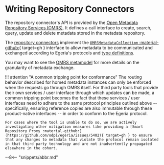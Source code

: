 <!-- SPDX-License-Identifier: CC-BY-4.0 -->
<!-- Copyright Contributors to the Egeria project. -->

# Writing Repository Connectors

The repository connector's API is provided by the [Open Metadata Repository Services (OMRS)](./services/omrs).  It defines a call interface to create, search, query, update and delete metadata stored in the metadata repository.

The [repository connectors](./connectors/repository-connector) implement the [`OMRSMetadataCollection` :material-github:](https://github.com/odpi/egeria/blob/master/open-metadata-implementation/repository-services/repository-services-apis/src/main/java/org/odpi/openmetadata/repositoryservices/connectors/stores/metadatacollectionstore/OMRSMetadataCollection.java){ target=gh } interface to allow metadata to be communicated and exchanged according to Egeria's protocols and [type definitions](./types).

You may want to see the [OMRS metamodel](./guides/developer/metamodel/overview) for more details on the granularity of metadata exchange.

!!! attention "A common tripping point for conformance"
    The routing behavior described for homed metadata instances can only be enforced when the requests go through OMRS itself. For third party tools that provide their own services / user interface through which updates can be made, a common tripping point becomes the fact that these services / user interfaces need to adhere to the same protocol principles outlined above -- specifically, ensuring reference copies are also immutable through these product-native interfaces -- in order to conform to the Egeria protocol.

    For cases where the tool is unable to do so, we are actively investigating other mitigation measures like providing a [Smart Repository Proxy :material-github:](https://github.com/odpi/egeria/issues/5402){ target=gh } to ensure that any changes to metadata that violate the protocol remain isolated in that third party technology and are not inadvertently propagated elsewhere in the cohort.

--8<-- "snippets/abbr.md"
